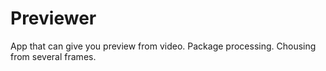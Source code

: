 # Previewer
App that can give you preview from video. Package processing. Chousing from several frames.
